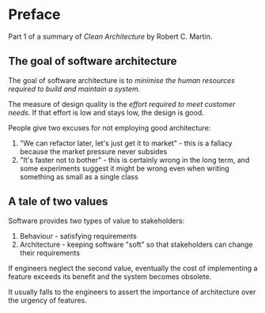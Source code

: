 # Preface

Part 1 of a summary of *Clean Architecture* by Robert C. Martin.

## The goal of software architecture

The goal of software architecture is to *minimise the human resources required to build and maintain a system.*

The measure of design quality is the *effort required to meet customer needs*. If that effort is low and stays low, the design is good.

People give two excuses for not employing good architecture:
1. "We can refactor later, let's just get it to market" - this is a fallacy because the market pressure never subsides
2. "It's faster not to bother" - this is certainly wrong in the long term, and some experiments suggest it might be wrong even when writing something as small as a single class

## A tale of two values

Software provides *two* types of value to stakeholders:
1. Behaviour - satisfying requirements
2. Architecture - keeping software "soft" so that stakeholders can change their requirements

If engineers neglect the second value, eventually the cost of implementing a feature exceeds its benefit and the system becomes obsolete.

It usually falls to the engineers to assert the importance of architecture over the urgency of features.
